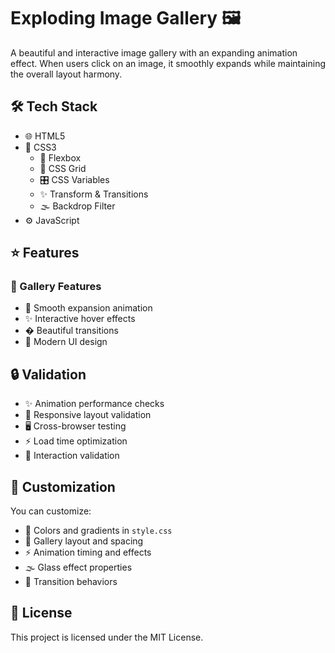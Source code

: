 # Exploding Image Gallery 🖼️

A beautiful and interactive image gallery with an expanding animation effect. When users click on an image, it smoothly expands while maintaining the overall layout harmony.

## 🛠️ ️Tech Stack
- 🌐 HTML5
- 🎨 CSS3
  - 📐 Flexbox
  - 🧱 CSS Grid
  - 🎛️ CSS Variables
  - ✨ Transform & Transitions
  - 🌫️ Backdrop Filter
- ⚙️ JavaScript

## ⭐ Features

### 🎨 Gallery Features
- 🔄 Smooth expansion animation
- ✨ Interactive hover effects
- � Beautiful transitions
- 🌟 Modern UI design

## 🔒 Validation
- ✨ Animation performance checks
- 📱 Responsive layout validation
- 🖥️ Cross-browser testing
- ⚡ Load time optimization
- 🎯 Interaction validation

## 🎨 Customization
You can customize:
- 🎨 Colors and gradients in `style.css`
- 📐 Gallery layout and spacing
- ⚡ Animation timing and effects
- 🌫️ Glass effect properties
- 💫 Transition behaviors

## 📄 License
This project is licensed under the MIT License.